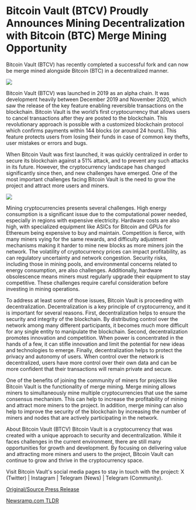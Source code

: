 # Bitcoin Vault (BTCV) Proudly Announces Mining Decentralization with Bitcoin (BTC) Merge Mining Opportunity

Bitcoin Vault (BTCV) has recently completed a successful fork and can now be merge mined alongside Bitcoin (BTC) in a decentralized manner.

![](https://api.blockchainwire.io/uploads/RGBMARKETINGSOLUTIONSSRL/editor_image/63a8ccce-7e5d-4ba2-b7d1-181178f8b4c8.jpeg)

Bitcoin Vault (BTCV) was launched in 2019 as an alpha chain. It was development heavily between December 2019 and November 2020, which saw the release of the key feature enabling reversible transactions on the blockchain. Bitcoin Vault is the world’s first cryptocurrency that allows users to cancel transactions after they are posted to the blockchain. This revolutionary approach is possible with a customized blockchain protocol which confirms payments within 144 blocks (or around 24 hours). This feature protects users from losing their funds in case of common key thefts, user mistakes or errors and bugs.

When Bitcoin Vault was first launched, it was quickly centralized in order to secure its blockchain against a 51% attack, and to prevent any such attacks in its future. However, the cryptocurrency landscape has changed significantly since then, and new challenges have emerged. One of the most important challenges facing Bitcoin Vault is the need to grow the project and attract more users and miners.

![](https://api.blockchainwire.io/uploads/RGBMARKETINGSOLUTIONSSRL/editor_image/b0482557-3487-46a1-83cf-c62567446690.jpeg)

Mining cryptocurrencies presents several challenges. High energy consumption is a significant issue due to the computational power needed, especially in regions with expensive electricity. Hardware costs are also high, with specialized equipment like ASICs for Bitcoin and GPUs for Ethereum being expensive to buy and maintain. Competition is fierce, with many miners vying for the same rewards, and difficulty adjustment mechanisms making it harder to mine new blocks as more miners join the network. The volatility of cryptocurrency prices can impact profitability, as can regulatory uncertainty and network congestion. Security risks, including those in mining pools, and environmental concerns related to energy consumption, are also challenges. Additionally, hardware obsolescence means miners must regularly upgrade their equipment to stay competitive. These challenges require careful consideration before investing in mining operations.

To address at least some of those issues, Bitcoin Vault is proceeding with decentralization. Decentralization is a key principle of cryptocurrency, and it is important for several reasons. First, decentralization helps to ensure the security and integrity of the blockchain. By distributing control over the network among many different participants, it becomes much more difficult for any single entity to manipulate the blockchain. Second, decentralization promotes innovation and competition. When power is concentrated in the hands of a few, it can stifle innovation and limit the potential for new ideas and technologies to emerge. Finally, decentralization helps to protect the privacy and autonomy of users. When control over the network is decentralized, users have more control over their own data and can be more confident that their transactions will remain private and secure.

One of the benefits of joining the community of miners for projects like Bitcoin Vault is the functionality of merge mining. Merge mining allows miners to simultaneously mine multiple cryptocurrencies that use the same consensus mechanism. This can help to increase the profitability of mining and attract more miners to the project. In addition, merge mining can also help to improve the security of the blockchain by increasing the number of miners and nodes that are actively participating in the network.

About Bitcoin Vault (BTCV) Bitcoin Vault is a cryptocurrency that was created with a unique approach to security and decentralization. While it faces challenges in the current environment, there are still many opportunities for growth and development. By focusing on delivering value and attracting more miners and users to the project, Bitcoin Vault can continue to grow and thrive in the cryptocurrency space.

Visit Bitcoin Vault's social media pages to stay in touch with the project: X (Twitter) | Instagram | Telegram (News) | Telegram (Community). 

[Original/Source Press Release](https://blockchainwire.io/press-release/bitcoin-vault-btcv-proudly-announces-mining-decentralization-with-bitcoin-btc-merge-mining-opportunity) 

[Newsramp.com TLDR](https://newsramp.com/None) 